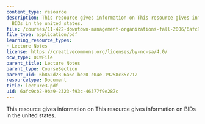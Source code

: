 ```yaml
---
content_type: resource
description: This resource gives information on This resource gives information on
  BIDs in the united states.
file: /courses/11-422-downtown-management-organizations-fall-2006/6afc9cb29ba92323f93c46377f9e287c_lecture3.pdf
file_type: application/pdf
learning_resource_types:
- Lecture Notes
license: https://creativecommons.org/licenses/by-nc-sa/4.0/
ocw_type: OCWFile
parent_title: Lecture Notes
parent_type: CourseSection
parent_uid: 6b862d28-6a6e-be20-c04e-19258c35c712
resourcetype: Document
title: lecture3.pdf
uid: 6afc9cb2-9ba9-2323-f93c-46377f9e287c
---
```

This resource gives information on This resource gives information on BIDs in the united states.